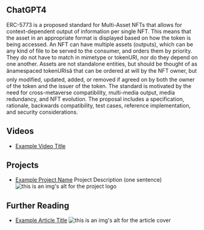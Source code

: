 ## ChatGPT4

ERC-5773 is a proposed standard for Multi-Asset NFTs that allows for context-dependent output of information per single NFT. This means that the asset in an appropriate format is displayed based on how the token is being accessed. An NFT can have multiple assets (outputs), which can be any kind of file to be served to the consumer, and orders them by priority. They do not have to match in mimetype or tokenURI, nor do they depend on one another. Assets are not standalone entities, but should be thought of as ânamespaced tokenURIsâ that can be ordered at will by the NFT owner, but only modified, updated, added, or removed if agreed on by both the owner of the token and the issuer of the token. The standard is motivated by the need for cross-metaverse compatibility, multi-media output, media redundancy, and NFT evolution. The proposal includes a specification, rationale, backwards compatibility, test cases, reference implementation, and security considerations.

## Videos

- [Example Video Title](https://www.youtube.com/watch?v=TDGq4aeevgY)

## Projects

- [Example Project Name](https://xxxx.xxx/xxxxx) Project Description (one sentence) ![this is an img's alt for the project logo](https://xxxx.xxx/project-logo.xxx)

## Further Reading

- [Example Article Title](https://xxxx.xxx/xxxxx) ![this is an img's alt for the article cover](https://xxxx.xxx/article-cover.xxx)
